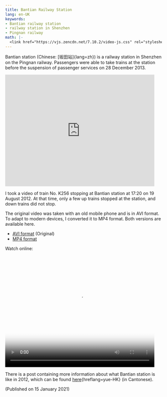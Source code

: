 ```yaml
---
title: Bantian Railway Station
lang: en-UK
keywords:
- Bantian railway station
- railway station in Shenzhen
- Pingnan railway
math: |-
  <link href="https://vjs.zencdn.net/7.10.2/video-js.css" rel="stylesheet"/>
---
```


Bantian station (Chinese: [坂田站]{lang=zh}) is a railway station in Shenzhen on the Pingnan railway. Passengers were able to take trains at the station before the suspension of passenger services on 28 December 2013.

<iframe scrolling="no" marginheight="0" marginwidth="0" src="https://maps.google.com/maps?width=480&amp;height=360&amp;hl=en&amp;q=Bantian%20Railway%20Station+(Bantian%20Railway%20Station)&amp;t=&amp;z=16&amp;ie=UTF8&amp;iwloc=B&amp;output=embed" width="480" height="360" style="max-width: 100%;" frameborder="0"></iframe>

I took a video of train No. K256 stopping at Bantian station at 17:20 on 19 August 2012. At that time, only a few up trains stopped at the station, and down trains did not stop.

The original video was taken with an old mobile phone and is in AVI format. To adapt to modern devices, I converted it to MP4 format. Both versions are available here.

- [AVI format](https://cdn.jsdelivr.net/gh/ayaka14732/syyon-vencie@e0f74db/20120819-1720%E5%9D%82%E7%94%B0%E7%AB%99.avi) (Original)
- [MP4 format](https://cdn.jsdelivr.net/gh/ayaka14732/syyon-vencie@dd34250/20120819-1720%E5%9D%82%E7%94%B0%E7%AB%99.mp4)

Watch online:

<video id="my-video" class="video-js" controls preload="auto" width="480" height="360" style="max-width: 100%;" poster="poster.jpg" data-setup="{}">
<source src="https://cdn.jsdelivr.net/gh/ayaka14732/syyon-vencie@dd34250/20120819-1720%E5%9D%82%E7%94%B0%E7%AB%99.mp4" type="video/mp4"/>
<p class="vjs-no-js">To view this video please enable JavaScript, and consider upgrading to a web browser that <a href="https://videojs.com/html5-video-support/" target="_blank">supports HTML5 video</a>.</p>
</video>
<script src="https://vjs.zencdn.net/7.10.2/video.min.js"></script>

There is a post containing more information about what Bantian station is like in 2012, which can be found [here](https://web.archive.org/web/20210115082059/https://www.hkitalk.net/HKiTalk2/thread-699426-1-1.html){hreflang=yue-HK} (in Cantonese).

(Published on 15 January 2021)
